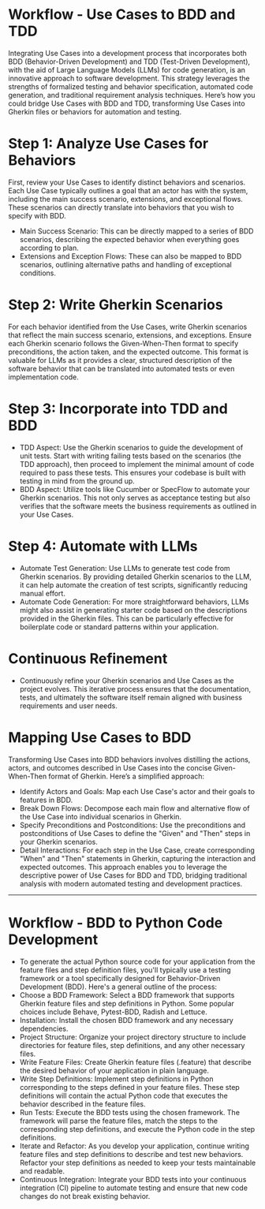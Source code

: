 # Workflow - Use Cases to BDD and TDD
Integrating Use Cases into a development process that incorporates both BDD (Behavior-Driven Development) and TDD (Test-Driven Development), with the aid of Large Language Models (LLMs) for code generation, is an innovative approach to software development. This strategy leverages the strengths of formalized testing and behavior specification, automated code generation, and traditional requirement analysis techniques. Here’s how you could bridge Use Cases with BDD and TDD, transforming Use Cases into Gherkin files or behaviors for automation and testing.

# Step 1: Analyze Use Cases for Behaviors
First, review your Use Cases to identify distinct behaviors and scenarios. Each Use Case typically outlines a goal that an actor has with the system, including the main success scenario, extensions, and exceptional flows. These scenarios can directly translate into behaviors that you wish to specify with BDD.
- Main Success Scenario: This can be directly mapped to a series of BDD scenarios, describing the expected behavior when everything goes according to plan.
- Extensions and Exception Flows: These can also be mapped to BDD scenarios, outlining alternative paths and handling of exceptional conditions.

# Step 2: Write Gherkin Scenarios
For each behavior identified from the Use Cases, write Gherkin scenarios that reflect the main success scenario, extensions, and exceptions. Ensure each Gherkin scenario follows the Given-When-Then format to specify preconditions, the action taken, and the expected outcome. This format is valuable for LLMs as it provides a clear, structured description of the software behavior that can be translated into automated tests or even implementation code.

# Step 3: Incorporate into TDD and BDD
- TDD Aspect: Use the Gherkin scenarios to guide the development of unit tests. Start with writing failing tests based on the scenarios (the TDD approach), then proceed to implement the minimal amount of code required to pass these tests. This ensures your codebase is built with testing in mind from the ground up.
- BDD Aspect: Utilize tools like Cucumber or SpecFlow to automate your Gherkin scenarios. This not only serves as acceptance testing but also verifies that the software meets the business requirements as outlined in your Use Cases.

# Step 4: Automate with LLMs
- Automate Test Generation: Use LLMs to generate test code from Gherkin scenarios. By providing detailed Gherkin scenarios to the LLM, it can help automate the creation of test scripts, significantly reducing manual effort.
- Automate Code Generation: For more straightforward behaviors, LLMs might also assist in generating starter code based on the descriptions provided in the Gherkin files. This can be particularly effective for boilerplate code or standard patterns within your application.

# Continuous Refinement
- Continuously refine your Gherkin scenarios and Use Cases as the project evolves. This iterative process ensures that the documentation, tests, and ultimately the software itself remain aligned with business requirements and user needs.

# Mapping Use Cases to BDD
Transforming Use Cases into BDD behaviors involves distilling the actions, actors, and outcomes described in Use Cases into the concise Given-When-Then format of Gherkin. Here’s a simplified approach:
- Identify Actors and Goals: Map each Use Case's actor and their goals to features in BDD.
- Break Down Flows: Decompose each main flow and alternative flow of the Use Case into individual scenarios in Gherkin.
- Specify Preconditions and Postconditions: Use the preconditions and postconditions of Use Cases to define the "Given" and "Then" steps in your Gherkin scenarios.
- Detail Interactions: For each step in the Use Case, create corresponding "When" and "Then" statements in Gherkin, capturing the interaction and expected outcomes.
This approach enables you to leverage the descriptive power of Use Cases for BDD and TDD, bridging traditional analysis with modern automated testing and development practices.

------------------------

# Workflow - BDD to Python Code Development
- To generate the actual Python source code for your application from the feature files and step definition files, you'll typically use a testing framework or a tool specifically designed for Behavior-Driven Development (BDD). Here's a general outline of the process:
- Choose a BDD Framework: Select a BDD framework that supports Gherkin feature files and step definitions in Python. Some popular choices include Behave, Pytest-BDD, Radish and Lettuce.
- Installation: Install the chosen BDD framework and any necessary dependencies.
- Project Structure: Organize your project directory structure to include directories for feature files, step definitions, and any other necessary files.
- Write Feature Files: Create Gherkin feature files (.feature) that describe the desired behavior of your application in plain language.
- Write Step Definitions: Implement step definitions in Python corresponding to the steps defined in your feature files. These step definitions will contain the actual Python code that executes the behavior described in the feature files.
- Run Tests: Execute the BDD tests using the chosen framework. The framework will parse the feature files, match the steps to the corresponding step definitions, and execute the Python code in the step definitions.
- Iterate and Refactor: As you develop your application, continue writing feature files and step definitions to describe and test new behaviors. Refactor your step definitions as needed to keep your tests maintainable and readable.
- Continuous Integration: Integrate your BDD tests into your continuous integration (CI) pipeline to automate testing and ensure that new code changes do not break existing behavior.

